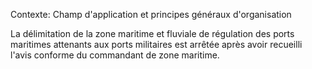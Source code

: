 Contexte: Champ d'application et principes généraux d'organisation

La délimitation de la zone maritime et fluviale de régulation des ports maritimes attenants aux ports militaires est arrêtée après avoir recueilli l'avis conforme du commandant de zone maritime.